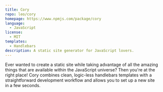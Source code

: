```yaml
---
title: Cory
repo: leo/cory
homepage: https://www.npmjs.com/package/cory
language:
  - JavaScript
license:
  - MIT
templates:
  - Handlebars
description: A static site generator for JavaScript lovers.
---
```


Ever wanted to create a static site while taking advantage of all the amazing things that are available within the JavaScript universe? Then you're at the right place! Cory combines clean, logic-less handlebars templates with a straightforward development workflow and allows you to set up a new site in a few seconds.

